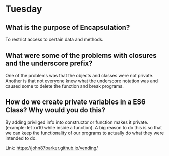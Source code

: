 # Tuesday

## What is the purpose of Encapsulation?
To restrict access to certain data and methods.
## What were some of the problems with closures and the underscore prefix?
One of the problems was that the objects and classes were not private. Another is that not everyone knew what the underscore notation was and caused some to delete the function and break programs.
## How do we create private variables in a ES6 Class? Why would you do this?
By adding privilged info into constructor or function makes it private. (example: let x=10 while inside a function). A big reason to do this is so that we can keep the functionality of our programs to actually do what they were intended to do.

Link: https://john87barker.github.io/vending/

